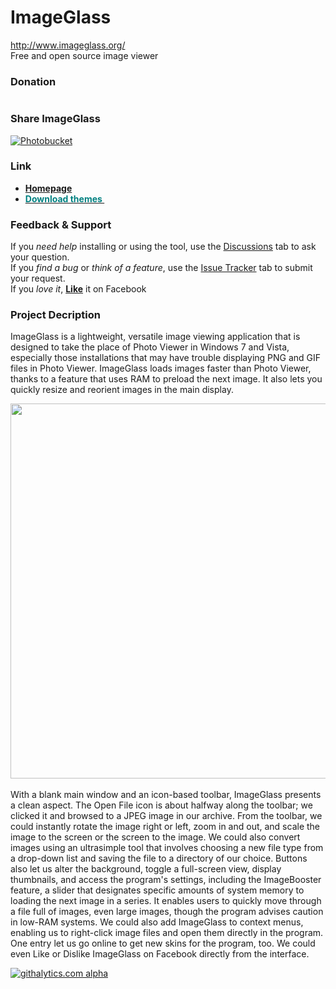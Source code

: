 ImageGlass
==========
http://www.imageglass.org/ <br/>
Free and open source image viewer

<h3>Donation</h3>

<a href="https://www.paypal.com/cgi-bin/webscr?cmd=_donations&business=UXQD2JFGL6C98&lc=VN&item_name=ImageGlass%20Software&item_number=igdonation&currency_code=USD&bn=PP%2dDonationsBF%3abtn_donateCC_LG%2egif%3aNonHosted" target="_blank">
<img src="https://www.paypalobjects.com/en_US/i/btn/btn_donateCC_LG.gif" alt="" />
</a>

<h3>Share ImageGlass</h3>
<a href="https://www.facebook.com/ImageGlass" target="_blank"><img src="http://i1214.photobucket.com/albums/cc483/phapsuxeko/fbl_zpsba9e6ee2.png" border="0" alt="Photobucket"/></a>

<h3>Link</h3>
<ul>
<li><a title="ImageGlass homepage" href="http://www.imageglass.org/" target="_blank"><strong>Homepage</strong></a> </li>
<li><a title="ImageGlass themes" href="http://www.imageglass.org/download/themes" target="_blank"><strong><span style="color: #008080;">Download themes&nbsp;</span></strong></a> </li>
</ul>
<h3>Feedback &amp; Support</h3>
<p><span>If you&nbsp;</span><em>need help</em><span>&nbsp;installing or using the tool, use the&nbsp;</span><span style="text-decoration: underline;">Discussions</span><span>&nbsp;tab to ask your question.</span><br /> <span>If you&nbsp;</span><em>find a bug</em><span>&nbsp;or&nbsp;</span><em>think of a feature</em><span>, use the&nbsp;</span><span style="text-decoration: underline;">Issue Tracker</span><span>&nbsp;tab to submit your request.</span><br /> <span>If you&nbsp;</span><em>love it</em><span>, </span><span style="color: #ff0000;"><strong><a title="Like ImageGlass" href="https://www.facebook.com/ImageGlass" target="_blank">Like</a></strong></span>&nbsp;it on Facebook</p>
<h3>Project Decription</h3>
<p>ImageGlass is a lightweight, versatile image viewing application that is designed to take the place of Photo Viewer in Windows 7 and Vista, especially those installations that may have trouble displaying PNG and GIF files in Photo Viewer. ImageGlass loads  images faster than Photo Viewer, thanks to a feature that uses RAM to preload the next image. It also lets you quickly resize and reorient images in the main display.</p>
<p><img style="vertical-align: middle;" src="http://i1214.photobucket.com/albums/cc483/phapsuxeko/ImageGlass/imageglass_main_zps33d1682f.png" alt="" width="600" /><br /> <br /> With a blank main window and an icon-based toolbar, ImageGlass presents a clean aspect. The Open File icon is about halfway along the toolbar; we clicked it and browsed to a JPEG image in our archive. From the toolbar, we could instantly rotate the image right  or left, zoom in and out, and scale the image to the screen or the screen to the image. We could also convert images using an ultrasimple tool that involves choosing a new file type from a drop-down list and saving the file to a directory of our choice. Buttons  also let us alter the background, toggle a full-screen view, display thumbnails, and access the program's settings, including the ImageBooster feature, a slider that designates specific amounts of system memory to loading the next image in a series. It enables  users to quickly move through a file full of images, even large images, though the program advises caution in low-RAM systems. We could also add ImageGlass to context menus, enabling us to right-click image files and open them directly in the program. One  entry let us go online to get new skins for the program, too. We could even Like or Dislike ImageGlass on Facebook directly from the interface.</p>


[![githalytics.com alpha](https://cruel-carlota.pagodabox.com/fbae7bd4bcce6c5bf39eae6056040fe9 "githalytics.com")](http://githalytics.com/d2phap/ImageGlass)
